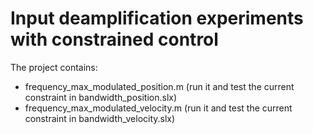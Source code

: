 # Input deamplification experiments with constrained control

The project contains:
- frequency_max_modulated_position.m (run it and test the current constraint in bandwidth_position.slx)
- frequency_max_modulated_velocity.m (run it and test the current constraint in bandwidth_velocity.slx)
